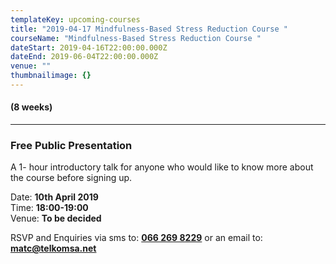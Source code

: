 ```yaml
---
templateKey: upcoming-courses
title: "2019-04-17 Mindfulness-Based Stress Reduction Course "
courseName: "Mindfulness-Based Stress Reduction Course "
dateStart: 2019-04-16T22:00:00.000Z
dateEnd: 2019-06-04T22:00:00.000Z
venue: ""
thumbnailimage: {}
---
```


#### (8 weeks)

---

### Free Public Presentation

A 1- hour introductory talk for anyone who would like to know more about the course before signing up.

Date: **10th April 2019**  
Time: **18:00-19:00**  
Venue: **To be decided**

RSVP and Enquiries via sms to: **[066 269 8229](tel:+27662698229)** or an email to: **[matc@telkomsa.net](mailto:matc@telkomsa.net)**
